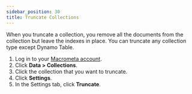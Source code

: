 ```yaml
---
sidebar_position: 30
title: Truncate Collections
---
```


When you truncate a collection, you remove all the documents from the collection but leave the indexes in place. You can truncate any collection type except Dynamo Table.

1. Log in to your [Macrometa account](https://auth-play.macrometa.io/).
1. Click **Data > Collections**.
1. Click the collection that you want to truncate.
1. Click **Settings**.
1. In the Settings tab, click **Truncate**.
